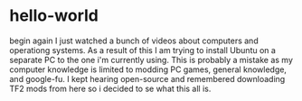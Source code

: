 # hello-world
begin again
I just watched a bunch of videos about computers and operationg systems.
As a result of this I am trying to install Ubuntu on a separate PC to the one i'm currently using.
This is probably a mistake as my computer knowledge is limited to modding PC games, general knowledge, and google-fu.
I kept hearing open-source and remembered downloading TF2 mods from here so i decided to se what this all is.
